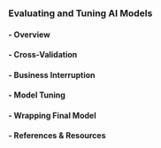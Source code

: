 ### Evaluating and Tuning AI Models
#### - Overview
#### - Cross-Validation
#### - Business Interruption
#### - Model Tuning
#### - Wrapping Final Model
#### - References & Resources

